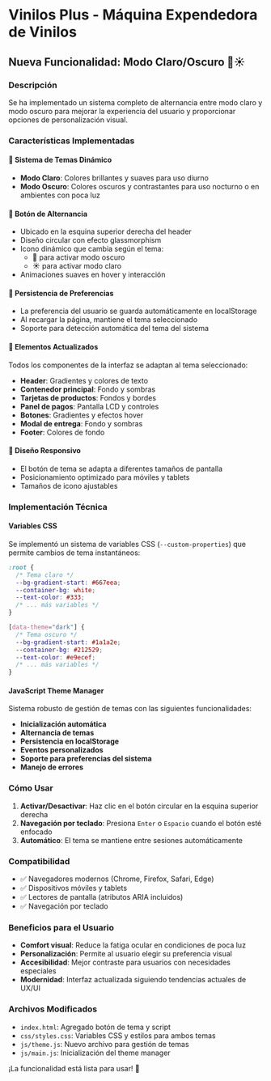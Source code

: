 # Vinilos Plus - Máquina Expendedora de Vinilos

## Nueva Funcionalidad: Modo Claro/Oscuro 🌙☀️

### Descripción
Se ha implementado un sistema completo de alternancia entre modo claro y modo oscuro para mejorar la experiencia del usuario y proporcionar opciones de personalización visual.

### Características Implementadas

#### 🎨 **Sistema de Temas Dinámico**
- **Modo Claro**: Colores brillantes y suaves para uso diurno
- **Modo Oscuro**: Colores oscuros y contrastantes para uso nocturno o en ambientes con poca luz

#### 🔘 **Botón de Alternancia**
- Ubicado en la esquina superior derecha del header
- Diseño circular con efecto glassmorphism
- Icono dinámico que cambia según el tema:
  - 🌙 para activar modo oscuro
  - ☀️ para activar modo claro
- Animaciones suaves en hover y interacción

#### 💾 **Persistencia de Preferencias**
- La preferencia del usuario se guarda automáticamente en localStorage
- Al recargar la página, mantiene el tema seleccionado
- Soporte para detección automática del tema del sistema

#### 🎯 **Elementos Actualizados**
Todos los componentes de la interfaz se adaptan al tema seleccionado:

- **Header**: Gradientes y colores de texto
- **Contenedor principal**: Fondo y sombras
- **Tarjetas de productos**: Fondos y bordes
- **Panel de pagos**: Pantalla LCD y controles
- **Botones**: Gradientes y efectos hover
- **Modal de entrega**: Fondo y sombras
- **Footer**: Colores de fondo

#### 📱 **Diseño Responsivo**
- El botón de tema se adapta a diferentes tamaños de pantalla
- Posicionamiento optimizado para móviles y tablets
- Tamaños de icono ajustables

### Implementación Técnica

#### Variables CSS
Se implementó un sistema de variables CSS (`--custom-properties`) que permite cambios de tema instantáneos:

```css
:root {
  /* Tema claro */
  --bg-gradient-start: #667eea;
  --container-bg: white;
  --text-color: #333;
  /* ... más variables */
}

[data-theme="dark"] {
  /* Tema oscuro */
  --bg-gradient-start: #1a1a2e;
  --container-bg: #212529;
  --text-color: #e9ecef;
  /* ... más variables */
}
```

#### JavaScript Theme Manager
Sistema robusto de gestión de temas con las siguientes funcionalidades:

- **Inicialización automática**
- **Alternancia de temas**
- **Persistencia en localStorage**
- **Eventos personalizados**
- **Soporte para preferencias del sistema**
- **Manejo de errores**

### Cómo Usar

1. **Activar/Desactivar**: Haz clic en el botón circular en la esquina superior derecha
2. **Navegación por teclado**: Presiona `Enter` o `Espacio` cuando el botón esté enfocado
3. **Automático**: El tema se mantiene entre sesiones automáticamente

### Compatibilidad

- ✅ Navegadores modernos (Chrome, Firefox, Safari, Edge)
- ✅ Dispositivos móviles y tablets
- ✅ Lectores de pantalla (atributos ARIA incluidos)
- ✅ Navegación por teclado

### Beneficios para el Usuario

- **Comfort visual**: Reduce la fatiga ocular en condiciones de poca luz
- **Personalización**: Permite al usuario elegir su preferencia visual
- **Accesibilidad**: Mejor contraste para usuarios con necesidades especiales
- **Modernidad**: Interfaz actualizada siguiendo tendencias actuales de UX/UI

### Archivos Modificados

- `index.html`: Agregado botón de tema y script
- `css/styles.css`: Variables CSS y estilos para ambos temas
- `js/theme.js`: Nuevo archivo para gestión de temas
- `js/main.js`: Inicialización del theme manager

¡La funcionalidad está lista para usar! 🎉